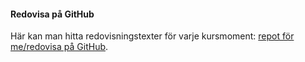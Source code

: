 #### Redovisa på GitHub

Här kan man hitta redovisningstexter för varje kursmoment: [repot för me/redovisa på GitHub](https://github.com/Daniel0043/Design2).
